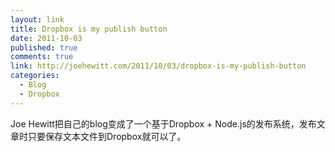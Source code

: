 ```yaml
--- 
layout: link
title: Dropbox is my publish button
date: 2011-10-03
published: true
comments: true
link: http://joehewitt.com/2011/10/03/dropbox-is-my-publish-button
categories:
  - Blog
  - Dropbox
---
```


Joe Hewitt把自己的blog变成了一个基于Dropbox + Node.js的发布系统，发布文章时只要保存文本文件到Dropbox就可以了。
